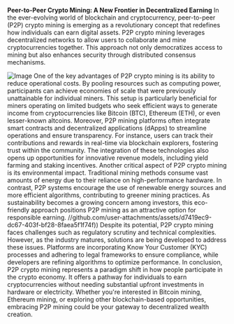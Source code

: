 **Peer-to-Peer Crypto Mining: A New Frontier in Decentralized Earning**
In the ever-evolving world of blockchain and cryptocurrency, peer-to-peer (P2P) crypto mining is emerging as a revolutionary concept that redefines how individuals can earn digital assets. P2P crypto mining leverages decentralized networks to allow users to collaborate and mine cryptocurrencies together. This approach not only democratizes access to mining but also enhances security through distributed consensus mechanisms.

![Image](https://github.com/user-attachments/assets/d7419ec9-dc67-403f-bf28-8faea5f1f74f)
One of the key advantages of P2P crypto mining is its ability to reduce operational costs. By pooling resources such as computing power, participants can achieve economies of scale that were previously unattainable for individual miners. This setup is particularly beneficial for miners operating on limited budgets who seek efficient ways to generate income from cryptocurrencies like Bitcoin (BTC), Ethereum (ETH), or even lesser-known altcoins.
Moreover, P2P mining platforms often integrate smart contracts and decentralized applications (dApps) to streamline operations and ensure transparency. For instance, users can track their contributions and rewards in real-time via blockchain explorers, fostering trust within the community. The integration of these technologies also opens up opportunities for innovative revenue models, including yield farming and staking incentives.
Another critical aspect of P2P crypto mining is its environmental impact. Traditional mining methods consume vast amounts of energy due to their reliance on high-performance hardware. In contrast, P2P systems encourage the use of renewable energy sources and more efficient algorithms, contributing to greener mining practices. As sustainability becomes a growing concern among investors, this eco-friendly approach positions P2P mining as an attractive option for responsible earning.
 //github.com/user-attachments/assets/d7419ec9-dc67-403f-bf28-8faea5f1f74f))
Despite its potential, P2P crypto mining faces challenges such as regulatory scrutiny and technical complexities. However, as the industry matures, solutions are being developed to address these issues. Platforms are incorporating Know Your Customer (KYC) processes and adhering to legal frameworks to ensure compliance, while developers are refining algorithms to optimize performance.
In conclusion, P2P crypto mining represents a paradigm shift in how people participate in the crypto economy. It offers a pathway for individuals to earn cryptocurrencies without needing substantial upfront investments in hardware or electricity. Whether you're interested in Bitcoin mining, Ethereum mining, or exploring other blockchain-based opportunities, embracing P2P mining could be your gateway to decentralized wealth creation.
